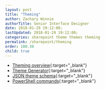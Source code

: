 ```yaml
---
layout: post
title: "Theming"
author: Zachary Winnie
authorTitle: Senior Interface Designer
date: 2018-01-29 19:12:00;
lastUpdated: 2018-01-29 19:12:00;
categories: sharepoint theme themes theming 
permalink: /sharepoint/theming
order: 100.30
child: true
---
```


* [Theming overview](https://docs.microsoft.com/en-us/sharepoint/dev/declarative-customization/site-theming/sharepoint-site-theming-overview){:target="_blank"}
* [Theme Generator](https://developer.microsoft.com/en-us/fabric#/styles/themegenerator){:target="_blank"}
* [JSON theme schema](https://docs.microsoft.com/en-us/sharepoint/dev/declarative-customization/site-theming/sharepoint-site-theming-json-schema){:target="_blank"}
* [PowerShell commands](https://docs.microsoft.com/en-us/sharepoint/dev/declarative-customization/site-theming/sharepoint-site-theming-powershell){:target="_blank"}